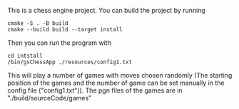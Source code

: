 This is a chess engine project.
You can build the project by running 
```
cmake -S . -B build
cmake --build build --target install
```
Then you can run the program with 
```
cd intstall
/bin/gsChessApp ./resources/config1.txt
```
This will play a number of games with moves chosen randomly (The starting position of the games and the number of game can be set manually in the config file ("config1.txt")). 
The pgn files of the games are in "./build/sourceCode/games"

